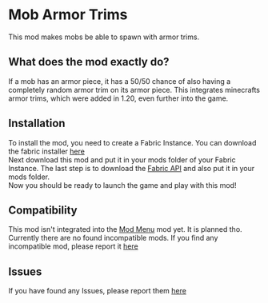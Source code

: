 # Mob Armor Trims
This mod makes mobs be able to spawn with armor trims.

## What does the mod exactly do?
If a mob has an armor piece, it has a 50/50 chance of also having a completely random armor trim on its armor piece. This integrates minecrafts armor trims, which were added in 1.20, even further into the game.

##  Installation
To install the mod, you need to create a Fabric Instance. You can download the fabric installer [here](https://fabricmc.net/use/installer/)<br/>
Next download this mod and put it in your mods folder of your Fabric Instance.
The last step is to download the [Fabric API](https://modrinth.com/mod/fabric-api/versions) and also put it in your mods folder. <br/>
Now you should be ready to launch the game and play with this mod!

## Compatibility
This mod isn't integrated into the [Mod Menu](https://modrinth.com/mod/modmenu) mod yet. It is planned tho.<br/>
Currently there are no found incompatible mods. If you find any incompatible mod, please report it [here](https://github.com/Imajo24I/Mob-Armor-Trims-1.20.1/issues/new?assignees=&labels=&projects=&template=incompatibility.md&title=Incompatibility)

## Issues
If you have found any Issues, please report them [here](https://github.com/Imajo24I/Mob-Armor-Trims-1.20.1/issues/new?assignees=&labels=&projects=&template=bug_report.md&title=BUG)
